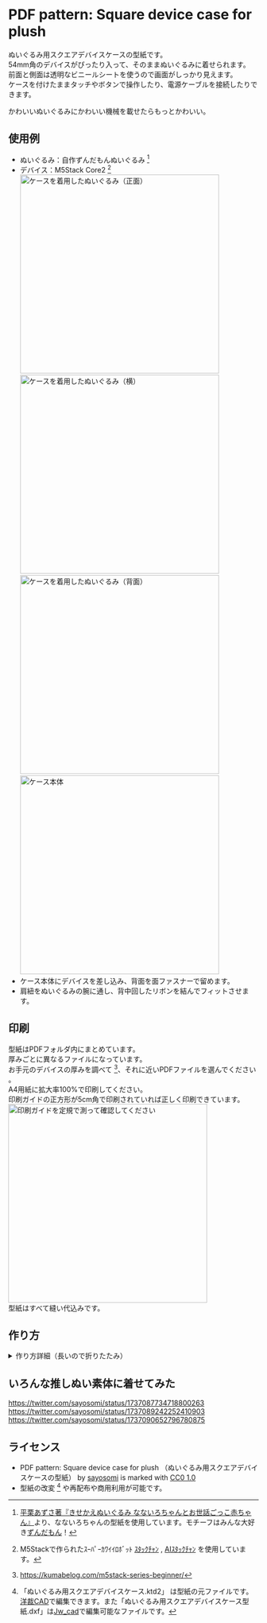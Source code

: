 # PDF pattern: Square device case for plush

ぬいぐるみ用スクエアデバイスケースの型紙です。  
54mm角のデバイスがぴったり入って、そのままぬいぐるみに着せられます。  
前面と側面は透明なビニールシートを使うので画面がしっかり見えます。  
ケースを付けたままタッチやボタンで操作したり、電源ケーブルを接続したりできます。

かわいいぬいぐるみにかわいい機械を載せたらもっとかわいい。

## 使用例

- ぬいぐるみ：自作ずんだもんぬいぐるみ [^1]
- デバイス：M5Stack Core2 [^2]
<img src="image/plush1.jpg" alt="ケースを着用したぬいぐるみ（正面）" width="400px"> <img src="image/plush2.jpg" alt="ケースを着用したぬいぐるみ（横）" width="400px">
<img src="image/plush3.jpg" alt="ケースを着用したぬいぐるみ（背面）" width="400px"> <img src="image/case.jpg" alt="ケース本体" width="400px">  
- ケース本体にデバイスを差し込み、背面を面ファスナーで留めます。
- 肩紐をぬいぐるみの腕に通し、背中回したリボンを結んでフィットさせます。

## 印刷

型紙はPDFフォルダ内にまとめています。  
厚みごとに異なるファイルになっています。  
お手元のデバイスの厚みを調べて [^3]、それに近いPDFファイルを選んでください 。  
A4用紙に拡大率100%で印刷してください。  
印刷ガイドの正方形が5cm角で印刷されていれば正しく印刷できています。  
<img src="image/pdf.png" alt="印刷ガイドを定規で測って確認してください" width="400px">  
型紙はすべて縫い代込みです。

## 作り方
<details>
<summary>作り方詳細（長いので折りたたみ）</summary>

### 材料

- 布 25×25cm
    - 布帛（伸縮性の無い布；シーチング、ブロード、ツイルなど）を使用してください
- ビニールシート 12×12cm
- 面ファスナー（マジックテープ） 長さ5cm（幅問わず）
- リボン 70～80cmくらい

### 手順

#### 生地とビニールを切り出す
- 型紙を切り抜き、布（or ビニール）の上に置いて輪郭をなぞって印をつけます。ビニールと袋布は1つ、フラップと肩紐は2つずつ必要です。
- 矢印が布の縦方向（地の目）と平行になるように置いてください。
- 印をつけたとおりに部品を切り出します。
- ビニールの点線の部分に線を引いておきます。

<img src="image/making01.jpg" alt="切り出したビニール" width="400px">  
<img src="image/making_cutting.png" alt="型紙配置図" width="400px">  

#### 部品を折る
- 袋布、フラップ、肩紐の部品を、型紙の点線の位置で折ります。
- 長辺両端を幅1cmで折ります。
- 短辺は折らなくていいです。

<img src="image/making02.jpg" alt="部品を折る" width="400px">  

#### 部品を縫う
- 袋布、フラップを、それぞれ短辺を縫い合わせて袋状にします。
- 肩紐は両端を縫って紐状にします。
- 縫い代1cmです。

<img src="image/making03.jpg" alt="部品を縫う" width="400px">  

#### 袋布、フラップを表に返す
- 袋布、フラップをひっくり返します。
- 縫い代は割り開いて中央に来るようにしてください。

<img src="image/making04.jpg" alt="部品を表に返す" width="400px">  

#### 袋布とビニールを縫い合わせる
- 袋布の両端にビニールを差し込んで縫います。
- 1.でビニールに書いた線に位置を合わせます。

<img src="image/making05.jpg" alt="袋布とビニールを縫い合わせる（アップ）" width="400px">  
<img src="image/making06.jpg" alt="袋布とビニールを縫い合わせたところ" width="400px">  

#### フラップとビニールを縫い合わせる
- フラップにビニールを差し込んで縫います。
- 1.でビニールに書いた線に位置を合わせます
<img src="image/making07.jpg" alt="" width="400px">  

#### フラップに面ファスナー（マジックテープ）を縫い付ける
- 面ファスナーをフラップの長さに合わせて切り、周りをぐるっと縫い付けます。

<img src="image/making08.jpg" alt="フラップとビニールを縫い合わせる" width="400px">  

#### 肩紐をフラップに縫い付ける
- フラップの内側で肩紐の端を突き合わせ、輪になるように縫い付けます。

<img src="image/making09.jpg" alt="肩紐をフラップに縫い付ける" width="400px">  

#### コネクタ用の穴あけ位置を決める
- デバイスをケースに入れてフラップを留め、コネクタ差込口の周囲に目打ちやペンで印をつけます。

<img src="image/makin10.jpg" alt="コネクタ用の穴あけ位置を決める" width="400px">  

#### コネクタ用の穴を開ける
- 印に合わせてリッパーやカッターで穴を開けます。

<img src="image/making11.jpg" alt="コネクタ用の穴を開ける" width="400px">  

#### フィッティング用のリボンを用意して完成！
- てきとうな長さでリボンを切ります。
- サテンリボンの切り口は火で軽く炙るとほつれなくなります。
- ピケなどのほつれ止め液を使用してもOK。

<img src="image/making12.jpg" alt="完成" width="400px">  

</details>

## いろんな推しぬい素体に着せてみた

https://twitter.com/sayosomi/status/1737087734718800263
https://twitter.com/sayosomi/status/1737089242252410903
https://twitter.com/sayosomi/status/1737090652796780875

## ライセンス

- PDF pattern: Square device case for plush （ぬいぐるみ用スクエアデバイスケースの型紙） by [sayosomi](https://twitter.com/sayosomi) is marked with [CC0 1.0](https://creativecommons.org/publicdomain/zero/1.0/?ref=chooser-v1) 
- 型紙の改変 [^4] や再配布や商用利用が可能です。

[^1]: [平栗あずさ著『きせかえぬいぐるみ なないろちゃんとお世話ごっこ赤ちゃん』](https://www.graphicsha.co.jp/detail.html?p=51182)より、なないろちゃんの型紙を使用しています。モチーフはみんな大好き[ずんだもん](https://zunko.jp/#charaZM)！
[^2]: M5Stackで作られたｽｰﾊﾟｰｶﾜｲｲﾛﾎﾞｯﾄ [ｽﾀｯｸﾁｬﾝ](https://github.com/meganetaaan/stack-chan?tab=readme-ov-file) , [AIｽﾀｯｸﾁｬﾝ](https://github.com/robo8080/AI_StackChan2) を使用しています。
[^3]: https://kumabelog.com/m5stack-series-beginner/
[^4]: 「ぬいぐるみ用スクエアデバイスケース.ktd2」 は型紙の元ファイルです。[洋裁CAD](https://xn--6xw240d.net/)で編集できます。また「ぬいぐるみ用スクエアデバイスケース型紙.dxf」は[Jw_cad](https://www.jwcad.net/)で編集可能なファイルです。